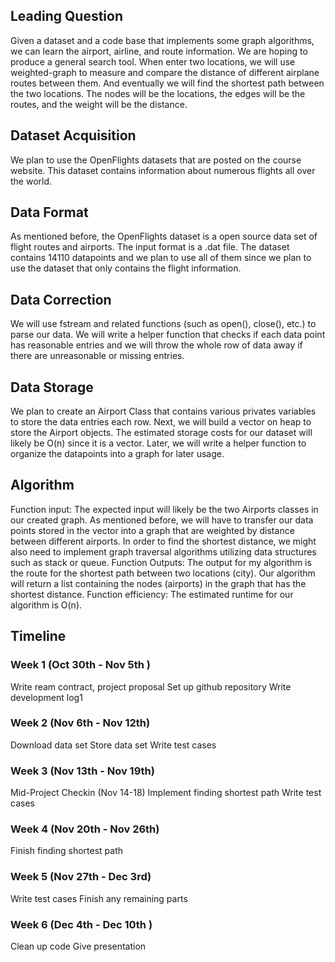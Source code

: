 ## Leading Question 
Given a dataset and a code base that implements some graph algorithms, we can learn the airport, airline, and route information. We are hoping to produce a general search tool. When enter two locations, we will use weighted-graph to measure and compare the distance of different airplane routes between them. And eventually we will find the shortest path between the two locations. The nodes will be the locations, the edges will be the routes, and the weight will be the distance.
## Dataset Acquisition
We plan to use the OpenFlights datasets that are posted on the course website. This dataset contains information about numerous flights all over the world.

## Data Format
As mentioned before, the OpenFlights dataset is a open source data set of flight routes and airports. The input format is a .dat file. The dataset contains 14110 datapoints and we plan to use all of them since we plan to use the dataset that only contains the flight information. 

## Data Correction
We will use fstream and related functions (such as open(), close(), etc.) to parse our data. We will write a helper function that checks if each data point has reasonable entries and we will throw the whole row of data away if there are unreasonable or missing entries. 

## Data Storage
We plan to create an Airport Class that contains various privates variables to store the data entries each row. Next, we will build a vector on heap to store the Airport objects. The estimated storage costs for our dataset will likely be O(n) since it is a vector. Later, we will write a helper function to organize the datapoints into a graph for later usage.

## Algorithm 
Function input: The expected input will likely be the two Airports classes in our created graph. As mentioned before, we will have to transfer our data points stored in the vector into a graph that are weighted by distance between different airports. In order to find the shortest distance, we might also need to implement graph traversal algorithms utilizing data structures such as stack or queue. 
	Function Outputs: The output for my algorithm is the route for the shortest path between two locations (city). Our algorithm will return a list containing the nodes (airports) in the graph that has the shortest distance. 
	Function efficiency: The estimated runtime for our algorithm is O(n). 

## Timeline
### Week 1 (Oct 30th - Nov 5th )
Write ream contract, project proposal
Set up github repository
Write development log1
### Week 2 (Nov 6th - Nov 12th)
Download data set
Store data set
Write test cases
### Week 3 (Nov 13th - Nov 19th)
Mid-Project Checkin (Nov 14-18)
Implement finding shortest path
Write test cases
### Week 4 (Nov 20th - Nov 26th)
Finish finding shortest path 
### Week 5 (Nov 27th - Dec 3rd)
Write test cases 
Finish any remaining parts
### Week 6 (Dec 4th - Dec 10th )
Clean up code
Give presentation

